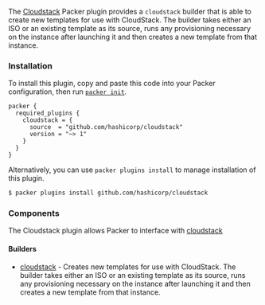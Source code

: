The [Cloudstack](https://cloudstack.apache.org/) Packer plugin provides a
`cloudstack` builder that is able to
create new templates for use with CloudStack. The builder takes either an ISO
or an existing template as its source, runs any provisioning necessary on the instance after launching it and then creates a new template from that instance.

### Installation

To install this plugin, copy and paste this code into your Packer configuration, then run [`packer init`](https://www.packer.io/docs/commands/init).

```hcl
packer {
  required_plugins {
    cloudstack = {
      source  = "github.com/hashicorp/cloudstack"
      version = "~> 1"
    }
  }
}
```

Alternatively, you can use `packer plugins install` to manage installation of this plugin.

```sh
$ packer plugins install github.com/hashicorp/cloudstack
```

### Components

The Cloudstack plugin allows Packer to interface with [cloudstack](https://cloudstack.apache.org/)

#### Builders

- [cloudstack](/packer/integrations/hashicorp/cloudstack/latest/components/builder/cloudstack) -  Creates new templates for use
  with CloudStack. The builder takes either an ISO or an existing template as its
  source, runs any provisioning necessary on the instance after launching it and
  then creates a new template from that instance.

